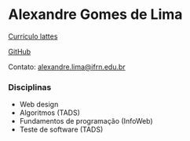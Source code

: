 # Alexandre Gomes de Lima

[Currículo lattes](http://lattes.cnpq.br/4063478137671603)

[GitHub](https://github.com/alexlimatds)

Contato: alexandre.lima@ifrn.edu.br

### Disciplinas
- Web design
- Algoritmos (TADS)
- Fundamentos de programação (InfoWeb)
- Teste de software (TADS)

